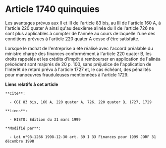 # Article 1740 quinquies

Les avantages prévus aux II et III de l'article 83 bis, au III de l'article 160 A, à l'article 220 quater A ainsi qu'au
deuxième alinéa du II de l'article 726 ne sont plus applicables à compter de l'année au cours de laquelle l'une des
conditions prévues à l'article 220 quater A cesse d'être satisfaite.

Lorsque le rachat de l'entreprise a été réalisé avec l'accord préalable du ministre chargé des finances conformément à
l'article 220 quater B, les droits rappelés et les crédits d'impôt à rembourser en application de l'alinéa précédent sont
majorés de 20 p. 100, sans préjudice de l'application de l'intérêt de retard prévu à l'article 1727 et, le cas échéant, des
pénalités pour manoeuvres frauduleuses mentionnées à l'article 1729.

**Liens relatifs à cet article**

	**Cite**:

	  - CGI 83 bis, 160 A, 220 quater A, 726, 220 quater B, 1727, 1729

	**Liens**:

	  - HISTO: Edition du 31 mars 1999

	**Modifié par**:

	  - Loi n°98-1266 1998-12-30 art. 39 I 33 Finances pour 1999 JORF 31 décembre 1998
